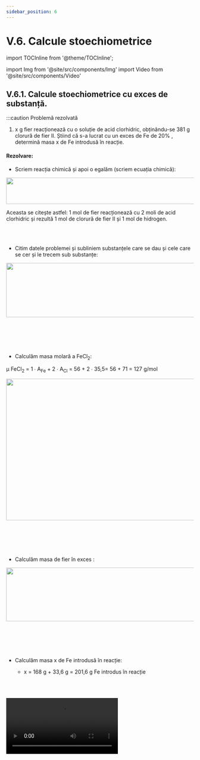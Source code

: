 ```yaml
---
sidebar_position: 6
---
```


# V.6. Calcule stoechiometrice 


import TOCInline from '@theme/TOCInline';

<TOCInline toc={toc} />



import Img from '@site/src/components/Img'
import Video from '@site/src/components/Video'

 


## V.6.1. Calcule stoechiometrice cu exces de substanță.


:::caution Problemă rezolvată

1)	x g fier reacționează cu o soluție de acid clorhidric, obținându-se 381 g clorură de fier II. Știind că s-a lucrat cu un exces de Fe de 20% , determină masa x de Fe introdusă în reacție.


#### Rezolvare:

- Scriem reacția chimică și apoi o egalăm (scriem ecuația chimică):

<Img className="img-responsive4" src="chimie/clasa8/capitolul5/5_1_Poza3_EcuatiaChimica_ProblemaModel1_vers2.jpg" width="1000" height="71" />

Aceasta se citește astfel: 1 mol de fier reacționează cu 2 moli de acid clorhidric și rezultă 1 mol de clorură de fier II și 1 mol de hidrogen.


<br></br>


- Citim datele problemei și subliniem substanțele care se dau și cele care se cer și le trecem sub substanțe:

<Img className="img-responsive4" src="chimie/clasa8/capitolul5/5_1_Poza4_EcuatiaChimica2_ProblemaModel1_vers3.jpg" width="1000" height="146" />


<br></br>
<br></br>

- Calculăm masa molară a FeCl<sub>2</sub>:


μ FeCl<sub>2</sub> = 1 ∙ A<sub>Fe</sub> + 2 ∙ A<sub>Cl</sub> = 56 + 2 ∙ 35,5= 56 + 71 = 127 g/mol

<Img className="img-responsive4" src="chimie/clasa8/capitolul5/5_1_Poza5_CalculMasaMolara_ProblemaModel1_vers3.jpg" width="1000" height="380" />


<br></br>
<br></br>

- Calculăm masa de fier în exces :


<Img className="img-responsive4" src="chimie/clasa8/capitolul5/5_1_Poza6_CalculMasaDeFierInExces_ProblemaModel1_vers3.jpg" width="1000" height="144" />


<br></br>
<br></br>

- Calculăm masa x de Fe introdusă în reacție:

  - x = 168 g + 33,6 g = 201,6 g Fe introdus în reacție




<br></br>


<Video src="https://www.youtube.com/embed/R2mlJJam6vc" />




:::


<br></br>
<br></br>



## V.6.2. Calcule stoechiometrice cu randament.


:::caution Problemă rezolvată

1)	Cel mai răspândit minereu al fierului este hematitul (oxid de fier III).


<Img className="img-responsive4" src="chimie/clasa8/capitolul5/5_1_Poza7_Hematit.jpg" width="1000" height="572" />


La scară industrială fierul se obține pornind de la hematit (Fe<sub>2</sub>O<sub>3</sub>) printr-o reacţie de reducere directă cu carbon, la temperaturi de cca. 2000°C, în furnale (cuptoare înalte). În partea superioară a furnalului se introduce minereul de fier și carbonul sub formă de cocs. 

Știind că din 1000 kg hematit s-a obținut 630 kg fier, calculează randamentul acestei reacții.




#### Rezolvare:


m<sub>p</sub> = masa practică = 630 kg Fe

- Calculăm masa molară a  Fe<sub>2</sub>O<sub>3</sub> :

μ Fe<sub>2</sub>O<sub>3</sub> = 2 ∙ A<sub>Fe</sub> + 3 ∙ A<sub>O</sub> = 2 ∙ 56 + 3 ∙ 16 = 112 + 48 = 160 kg/kmol

A<sub>Fe</sub> = 56 kg/kmol

- Scriem datele problemei pe ecuația chimică și calculăm masa teoretică a fierului obținută :


<Img className="img-responsive4" src="chimie/clasa8/capitolul5/5_1_Poza8_Rezolvarea_Partea1_ProblemaModel2_vers4.jpg" width="1000" height="283" />


- Aplicăm formula randamentului unei reacții chimice și calculăm randamentul, știind că mp = masa practică = 630 kg Fe :

<Img className="img-responsive4" src="chimie/clasa8/capitolul5/5_1_Poza9_Rezolvarea_Partea2_ProblemaModel2_vers4.jpg" width="1000" height="122" />






<br></br>


<Video src="https://www.youtube.com/embed/2zqZarZswWk" />




:::





<br></br>
<br></br>



## V.6.3. Calcule stoechiometrice cu concentrarea soluției în urma unei reacții.



:::caution Problemă rezolvată


1) În 200 g soluție hidroxid de sodiu de concentrație 8% se adaugă 4,6 g sodiu. Cât este concentrația procentuală a soluției obținute ?


#### Rezolvare:

- Se scrie reacția chimică:

  - Na + H<sub>2</sub>O -> NaOH +  H<sub>2</sub> ↑


- Se scrie ecuația chimică:


<Img className="img-responsive4" src="chimie/clasa8/capitolul5/5_1_Poza10_Rezolvarea_Partea1_ProblemaModel3_vers4.jpg" width="1000" height="242" />

<br></br>
<br></br>


- Se calculează masa molară a apei și a hidroxidului de sodiu:

  - μ H<sub>2</sub>O  = 2 ∙ A<sub>H</sub> + 1 ∙ A<sub>O</sub> = 2 ∙ 1 + 1 ∙ 16 = 18 g/mol

  - μ NaOH  = 1 ∙ A<sub>Na</sub> + 1 ∙ A<sub>O</sub> + 1 ∙ A<sub>H</sub> = 23 + 16 + 1 = 40 g/mol


- Se calculează masa de apă și cea de NaOH:


<Img className="img-responsive4" src="chimie/clasa8/capitolul5/5_1_Poza10bis_Rezolvarea_Partea1bis_ProblemaModel3.jpg" width="1000" height="230" />

<br></br>
<br></br>



- Se calculează masa de NaOH și de apă din soluția inițială notată cu 1:

<Img className="img-responsive4" src="chimie/clasa8/capitolul5/5_1_Poza11_Rezolvarea_Partea2_ProblemaModel3_vers4.jpg" width="1000" height="313" />

<br></br>
<br></br>

- Se calculează masa apei neconsumată din eprubetă:

  - m<sub>apă2</sub> = m<sub>apă1</sub> – x = 184 g – 3,6 g = 180,4 g H<sub>2</sub>O din sol. finală(2)


- Se calculează masa de NaOH din soluția finală:

  - m<sub>d2</sub> = m<sub>d1</sub> + y = 16 g + 8 g = 24 g NaOH din sol. finală(2)


- Se calculează masa sol. finale de NaOH:

  - m<sub>s2</sub> = m<sub>d2</sub> + m<sub>apă2</sub> = 24 g + 180,4  g = 204,4 g sol NaOH 


<br></br>


- Se calculează concentrația procentuală a soluției obținute notată cu 2:

<Img className="img-responsive4" src="chimie/clasa8/capitolul5/5_1_Poza12_Rezolvarea_Partea3_ProblemaModel3_vers4.jpg" width="1000" height="127" />


<br></br>


<Video src="https://www.youtube.com/embed/UDggVwikgV4" />



:::









<br></br>
<br></br>









